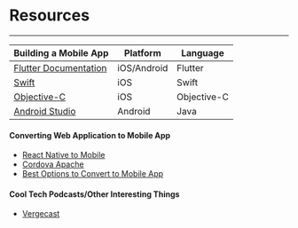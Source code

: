 # Resources

---

| Building a Mobile App                                                 | Platform    | Language    |
| ---                                                                   | ---         | ---         |
| [Flutter Documentation](https://flutter.dev/docs/get-started/codelab) | iOS/Android | Flutter     |
| [Swift](https://developer.apple.com/swift/resources/)                 | iOS         | Swift       |
| [Objective-C](https://www.tutorialspoint.com/ios/ios_objective_c.htm) | iOS         | Objective-C |
| [Android Studio](https://developer.android.com/studio)                | Android     | Java        |

#### Converting Web Application to Mobile App
 
* [React Native to Mobile](https://facebook.github.io/react-native/)
* [Cordova Apache](https://cordova.apache.org/)
* [Best Options to Convert to Mobile App](https://hackernoon.com/web-apps-turn-website-into-mobile-app-your-four-best-options-78fcb2277be8)

#### Cool Tech Podcasts/Other Interesting Things

* [Vergecast](https://www.theverge.com/the-vergecast)

